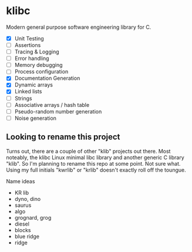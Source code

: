 # klibc

Modern general purpose software engineering library for C.

- [x] Unit Testing
- [ ] Assertions
- [ ] Tracing & Logging
- [ ] Error handling
- [ ] Memory debugging
- [ ] Process configuration
- [x] Documentation Generation
- [x] Dynamic arrays
- [x] Linked lists
- [ ] Strings
- [ ] Associative arrays / hash table
- [ ] Pseudo-random number generation
- [ ] Noise generation

## Looking to rename this project

Turns out, there are a couple of other "klib" projects out there. Most noteably, the klibc Linux minimal libc library and another generic C library "klib". So I'm planning to rename this repo at some point. Not sure what. Using my full initials "kwrlib" or "krlib" doesn't exactly roll off the toungue.

Name ideas

- KR lib
- dyno, dino
- saurus
- algo
- grognard, grog
- diesel
- blocks
- blue ridge
- ridge


